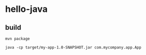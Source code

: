 # hello-java

## build 
```
mvn package

java -cp target/my-app-1.0-SNAPSHOT.jar com.mycompany.app.App
```
